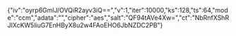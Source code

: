 {"iv":"oyrp6GmlJ/OVQiR2ayv3iQ==","v":1,"iter":10000,"ks":128,"ts":64,"mode":"ccm","adata":"","cipher":"aes","salt":"QF94tAVe4Xw=","ct":"NbRnfXShRJIXcKW5liuG7EnHByX8u2w4FAoEHO6JbNZDC2PB"}

